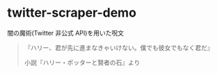 # twitter-scraper-demo
闇の魔術(Twitter 非公式 API)を用いた呪文

> 『ハリー、君が先に進まなきゃいけない。僕でも彼女でもなく君だ』
>
>  小説『ハリー・ポッターと賢者の石』より

